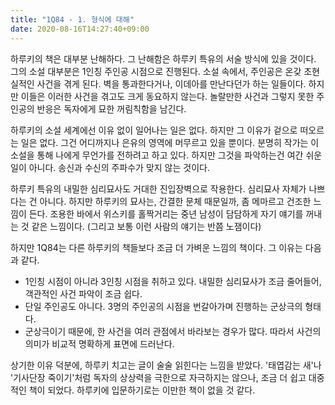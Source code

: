 ```yaml
---
title: "1Q84 - 1. 형식에 대해"
date: 2020-08-16T14:27:40+09:00
---
```


하루키의 책은 대부분 난해하다. 그 난해함은 하루키 특유의 서술 방식에 있을 것이다. 그의 소설 대부분은 1인칭 주인공 시점으로 진행된다. 소설 속에서, 주인공은 온갖 초현실적인 사건을 겪게 된다. 벽을 통과한다거나, 이데아를 만난다던가 하는 일들이다. 하지만 이들은 이러한 사건을 겪고도 크게 동요하지 않는다. 놀랄만한 사건과 그렇지 못한 주인공의 반응은 독자에게 묘한 꺼림칙함을 남긴다.

하루키의 소설 세계에선 이유 없이 일어나는 일은 없다. 하지만 그 이유가 겉으로 떠오르는 일은 없다. 그건 어디까지나 은유의 영역에 머무르고 있을 뿐이다. 분명히 작가는 이 소설을 통해 나에게 무언가를 전하려고 하고 있다. 하지만 그것을 파악하는건 여간 쉬운 일이 아니다. 송신과 수신의 주파수가 맞지 않는 것이다.

하루키 특유의 내밀한 심리묘사도 거대한 진입장벽으로 작용한다. 심리묘사 자체가 나쁘다는 건 아니다. 하지만 하루키의 묘사는, 간결한 문체 때문일까, 좀 메마르고 건조한 느낌이 든다. 조용한 바에서 위스키를 홀짝거리는 중년 남성이 담담하게 자기 얘기를 꺼내는 것 같은 느낌이다. (그리고 보통 이런 사람의 얘기는 반쯤 노잼이다)

하지만 1Q84는 다른 하루키의 책들보다 조금 더 가벼운 느낌의 책이다. 그 이유는 다음과 같다.
- 1인칭 시점이 아니라 3인칭 시점을 취하고 있다. 내밀한 심리묘사가 조금 줄어들어, 객관적인 사건 파악이 조금 쉽다.
- 단일 주인공도 아니다. 3명의 주인공의 시점을 번갈아가며 진행하는 군상극의 형태다.
- 군상극이기 때문에, 한 사건을 여러 관점에서 바라보는 경우가 많다. 따라서 사건의 의미가 비교적 명확하게 표면에 드러난다.

상기한 이유 덕분에, 하루키 치고는 글이 술술 읽힌다는 느낌을 받았다. '태엽감는 새'나 '기사단장 죽이기'처럼 독자의 상상력을 극한으로 자극하지는 않으나, 조금 더 쉽고 대중적인 책이 되었다. 하루키에 입문하기로는 이만한 책이 없을 것 같다.